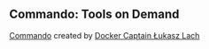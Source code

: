 ## Commando: Tools on Demand
<!-- .slide: id="commando" -->

[Commando](https://github.com/lukaszlach/commando) created by [Docker Captain Łukasz Lach](https://www.docker.com/captains/%C5%82ukasz-lach)

<!-- include: commando-0.command -->

<!-- include: commando-1.command -->
